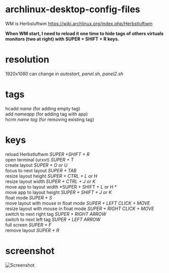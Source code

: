 archlinux-desktop-config-files
=================
WM is Herbsluftwm
https://wiki.archlinux.org/index.php/Herbstluftwm

<b>When WM start, I need to reload it one time to hide tags of others virtuals monitors (two at right) with SUPER + SHIFT + R keys.</b>

resolution
=================
1920x1080 can change in *autostart*, *panel.sh*, *panel2.sh*

tags
=================
hcadd *name* (for adding empty tag)<br>
add *nameapp* (for adding tag with app)<br>
hcrm *name tag* (for removing existing tag)<br>

 keys
=================
reload Herbstluftwm *SUPER +SHIFT + R*<br>
open terminal (urxvt) *SUPER + T*<br>
create layout *SUPER + O or U*<br>
focus to next layout *SUPER + TAB*<br>
resize layout height *SUPER + CTRL + L or H*<br>
resize layout width *SUPER + CTRL + J or K*<br>
move app to layout width *SUPER + SHIFT + L or H *<br>
move app to layout height *SUPER + SHIFT + J or K*<br>
float mode *SUPER + S*<br>
move layout with mouse in float mode *SUPER + LEFT CLICK + MOVE*<br>
resize layout with mouse in float mode *SUPER + RIGHT CLICK + MOVE*<br>
switch to next right tag *SUPER + RIGHT ARROW*<br>
switch to next left tag *SUPER + LEFT ARROW*<br>
full screen *SUPER + F*<br>
remove layout *SUPER + R*<br>

screenshot
=================
![Screenshot](https://raw.githubusercontent.com/oxhak/archlinux-desktop-config-files/master/screenshot.png "Screenshot")